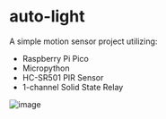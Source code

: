# auto-light 

A simple motion sensor project utilizing:

- Raspberry Pi Pico
- Micropython
- HC-SR501 PIR Sensor
- 1-channel Solid State Relay


![image](https://user-images.githubusercontent.com/17518047/218809702-fc8429e5-afc0-458f-bbba-f4b6b0ca7b80.png)
